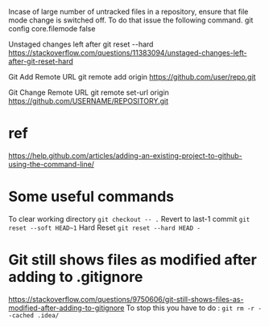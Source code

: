 Incase of large number of untracked files in a repository, ensure that file mode change is switched off. To do that issue the following command.
	git config core.filemode false

Unstaged changes left after git reset --hard
	https://stackoverflow.com/questions/11383094/unstaged-changes-left-after-git-reset-hard	

Git Add Remote URL
	git remote add origin https://github.com/user/repo.git

Git Change Remote URL
	git remote set-url origin https://github.com/USERNAME/REPOSITORY.git

# ref
https://help.github.com/articles/adding-an-existing-project-to-github-using-the-command-line/


# Some useful commands
To clear working directory
	`git checkout -- .`
Revert to last-1 commit
	`git reset --soft HEAD~1`
Hard Reset
	`git reset --hard HEAD -`

# Git still shows files as modified after adding to .gitignore
https://stackoverflow.com/questions/9750606/git-still-shows-files-as-modified-after-adding-to-gitignore
To stop this you have to do : `git rm -r --cached .idea/`

